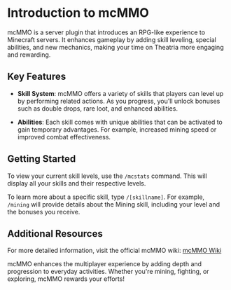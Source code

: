 # Introduction to mcMMO

mcMMO is a server plugin that introduces an RPG-like experience to Minecraft servers. It enhances gameplay by adding skill leveling, special abilities, and new mechanics, making your time on Theatria more engaging and rewarding.

## Key Features

- **Skill System**: mcMMO offers a variety of skills that players can level up by performing related actions. As you progress, you'll unlock bonuses such as double drops, rare loot, and enhanced abilities.

- **Abilities**: Each skill comes with unique abilities that can be activated to gain temporary advantages. For example, increased mining speed or improved combat effectiveness.

## Getting Started

To view your current skill levels, use the `/mcstats` command. This will display all your skills and their respective levels.

To learn more about a specific skill, type `/[skillname]`. For example, `/mining` will provide details about the Mining skill, including your level and the bonuses you receive.

## Additional Resources

For more detailed information, visit the official mcMMO wiki: [mcMMO Wiki](https://mcmmo.fandom.com/wiki/McMMO_Wiki)

mcMMO enhances the multiplayer experience by adding depth and progression to everyday activities. Whether you're mining, fighting, or exploring, mcMMO rewards your efforts!
